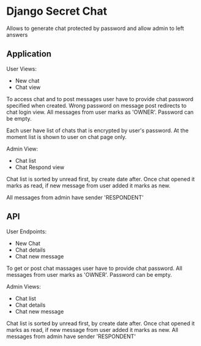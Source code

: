 # Django Secret Chat

Allows to generate chat protected by password and allow admin to left answers

## Application

User Views:
- New chat
- Chat view

To access chat and to post messages user have to provide chat password specified when created.
Wrong password on message post redirects to chat login view. All messages from user marks as 'OWNER'.
Password can be empty.

Each user have list of chats that is encrypted by user's password. At the moment list is shown to user on chat page only.

Admin View:
- Chat list
- Chat Respond view

Chat list is sorted by unread first, by create date after. Once chat opened it marks as read, if new message from user added
it marks as new.

All messages from admin have sender 'RESPONDENT'

## API
User Endpoints:
- New Chat
- Chat details
- Chat new message

To get or post chat massages user have to provide chat password. All messages from user marks as 'OWNER'.
Password can be empty.

Admin Views:
- Chat list
- Chat details
- Chat new message

Chat list is sorted by unread first, by create date after. Once chat opened it marks as read, if new message from user added
it marks as new.
All messages from admin have sender 'RESPONDENT'
